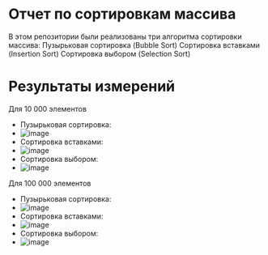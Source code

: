 # Отчет по сортировкам массива
 В этом репозитории были реализованы три алгоритма сортировки массива:
 Пузырьковая сортировка (Bubble Sort)
 Сортировка вставками (Insertion Sort)
 Сортировка выбором (Selection Sort)
# Результаты измерений 
Для 10 000 элементов
  - Пузырьковая сортировка:
  - ![image](https://github.com/user-attachments/assets/fb588d33-85a5-4998-8fc0-78a515d67a68)
  - Сортировка вставками:
  - ![image](https://github.com/user-attachments/assets/5128283e-ac53-4582-babf-1e48d9637c3a)
  - Сортировка выбором:
  - ![image](https://github.com/user-attachments/assets/052e6646-dfab-4ce5-89cd-3a237c751d31)




Для 100 000 элементов
 - Пузырьковая сортировка:
 - ![image](https://github.com/user-attachments/assets/fd88b984-e900-4696-a72c-f1690e19d047)
 - Сортировка вставками:
 - ![image](https://github.com/user-attachments/assets/4a4e4fde-0ca4-4b35-97c5-9d1e7dc00272)
 - Сортировка выбором:
 - ![image](https://github.com/user-attachments/assets/b32773cc-9f13-4bdd-bc81-4eaf06c56b4f)
